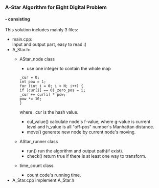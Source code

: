 ### A-Star Algorithm for Eight Digital Problem
#### - consisting
This solution includes mainly 3 files:
- main.cpp:  
input and output part, easy to read :)
- A_Star.h:
	- AStar_node class
		- use one integer to contain the whole map
		```
		_cur = 0;
		int pow = 1;
		for (int i = 0; i < N; i++) {
		if (cur[i] == 0)_zero_pos = i;
		_cur += cur[i] * pow;
		pow *= 10;		
		}
		```
	
		where _cur is the hash value.
		- cul_value()
			calculate node's f-value, where g-value is current level and h_value is all "off-pos" number's Manhattan distance.
		- move()
			generate new node by current node's moving.
	- AStar_runner class
		- run()
			run the algorithm and output path(if exist).
		- check()
			return true if there is at least one way to transform.
	- time_count class
		- count code's running time.
- A_Star.cpp
	implement A_Star.h
